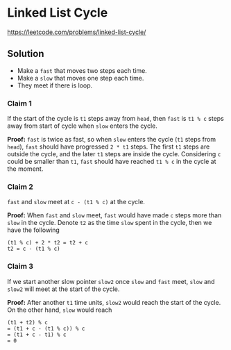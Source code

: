 # Linked List Cycle

https://leetcode.com/problems/linked-list-cycle/

## Solution

* Make a `fast` that moves two steps each time.
* Make a `slow` that moves one step each time.
* They meet if there is loop.

### Claim 1

If the start of the cycle is `t1` steps away from `head`, then `fast` is `t1 % c` steps away from start of cycle when
`slow` enters the cycle.

**Proof:** `fast` is twice as fast, so when `slow` enters the cycle (`t1` steps from `head`), `fast` should have
progressed `2 * t1` steps. The first `t1` steps are outside the cycle, and the later `t1` steps are inside the cycle.
Considering `c` could be smaller than `t1`, `fast` should have reached `t1 % c` in the cycle at the moment.

### Claim 2

`fast` and `slow` meet at `c - (t1 % c)` at the cycle.

**Proof:** When `fast` and `slow` meet, `fast` would have made `c` steps more than `slow` in the cycle. Denote `t2` as
the time `slow` spent in the cycle, then we have the following

```
(t1 % c) + 2 * t2 = t2 + c
t2 = c - (t1 % c)
```

### Claim 3

If we start another slow pointer `slow2` once `slow` and `fast` meet, `slow` and `slow2` will meet at the start of the
cycle.

**Proof:** After another `t1` time units, `slow2` would reach the start of the cycle. On the other hand, `slow` would
reach

```
(t1 + t2) % c
= (t1 + c - (t1 % c)) % c
= (t1 + c - t1) % c
= 0
```